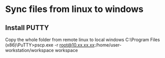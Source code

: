 # Sync files from linux to windows
## Install PUTTY
Copy the whole folder from remote linux to local windows
C:\Program Files (x86)\PuTTY>pscp.exe -r root@10.xx.xx.xx:/home/user-workstation/workspace workspace
